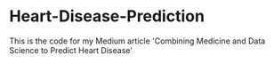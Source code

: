 # Heart-Disease-Prediction
This is the code for my Medium article 'Combining Medicine and Data Science to Predict Heart Disease'
